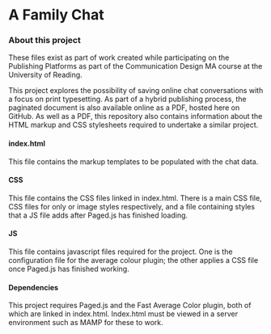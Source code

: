 # A Family Chat

### About this project
These files exist as part of work created while participating on the Publishing Platforms as part of the Communication Design MA course at the University of Reading.

This project explores the possibility of saving online chat conversations with a focus on print typesetting. As part of a hybrid publishing process, the paginated document is also available online as a PDF, hosted here on GitHub. As well as a PDF, this repository also contains information about the HTML markup and CSS stylesheets required to undertake a similar project.

#### index.html
This file contains the markup templates to be populated with the chat data.

#### CSS
This file contains the CSS files linked in index.html. There is a main CSS file, CSS files for only or image styles respectively, and a file containing styles that a JS file adds after Paged.js has finished loading.

#### JS
This file contains javascript files required for the project. One is the configuration file for the average colour plugin; the other applies a CSS file once Paged.js has finished working.

#### Dependencies
This project requires Paged.js and the Fast Average Color plugin, both of which are linked in index.html. Index.html must be viewed in a server environment such as MAMP for these to work.
